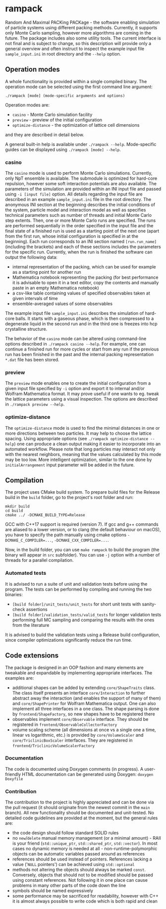# rampack

Random And Maximal PACKing PACKage - the software enabling simulation of particle systems using different packing
methods.  Currently, it supports only Monte Carlo sampling, however more algorithms are coming in the future. The
package includes also some utility tools. The current interface is not final and is subject to change, so this
description will provide only a general overview and often instruct to inspect the example input file
`sample_input.ini` in root directory and the `--help` option.

## Operation modes

A whole functionality is provided within a single compiled binary. The operation mode can be selected using the first
command line argument:

```shell
./rampack [mode] (mode-specific arguments and options)
```

Operation modes are:
* `casino` - Monte Carlo simulation facility
* `preview` - preview of the initial configuration
* `optimize-distance` - the optimization of lattice cell dimensions

and they are described in detail below.

A general built-in help is available under `./rampack --help`. Mode-specific guides can be displayed using
`./rampack [mode] --help`.

### casino

The `casino` mode is used to perform Monte Carlo simulations. Currently, only NpT ensemble is available. The submodule
is optimized for hard-core repulsion, however some soft interaction potentials are also available. The parameters of the
simulation are provided within an INI input file and passed using `-i [input file]` option. All details regarding the
input file are described in an example `sample_input.ini` file in the root directory. The anonymous INI section at the
beginning describes the initial conditions of the system, particle model and interaction model as well as specifies
technical parameters such as number of threads and initial Monte Carlo step extents. Then, one or more Monte Carlo runs
are specified. The runs are performed sequentially in the order specified in the input file and the final state of a
finished run is used as a starting point of the next one (apart from the first run, whose initial configuration is
specified in at the beginning). Each run corresponds to an INI section named `[run.run_name]` (including the brackets)
and each of these sections includes the parameters for the specific run. Currently, when the run is finished the
software can output the following data:

* internal representation of the packing, which can be used for example as a starting point for another run
* Mathematica notebook representing the packing (for best performance it is advisable to open it in a text editor, copy
  the contents and manually paste in an empty Mathematica notebook)
* a csv-like table containing values of specified observables taken at given intervals of time
* ensemble-averaged values of some observables

The example input file `sample_input.ini` describes the simulation of hard-core balls. It starts with a gaseous phase,
which  is then compressed to a degenerate liquid in the second run and in the third one is freezes into hcp crystalline
structure.

The behavior of the `casino` mode can be altered using command-line options described in `./rampack casino --help`. For
example, one can continue a finished run for more cycles or start from any run if the previous run has been finished
in the past and the internal packing representation `*.dat` file has been stored.

### preview

The `preview` mode enables one to create the initial configuration from a given input file specified by `-i` option
and export it to internal and/or Wolfram Mathematica format. It may prove useful if one wants to eg. tweak the lattice
parameters using a visual inspection. The options are described in `./rampack preview --help`.

### optimize-distance

The `optimize-distance` mode is used to find the minimal distances in one or more directions between two particles. It
may help to choose the lattice spacing. Using appropriate options (see `./rampack optimize-distance --help`) one can
produce a clean output making it easier to incorporate into an automated workflow. Please note that long particles may
interact not only with the nearest neighbors, meaning that the values calculated by this mode may be too low. More
intelligent optimization, similar to the one done by `initialArrangement` input parameter will be added in the future.

## Compilation

The project uses CMake build system. To prepare build files for the Release build in the `build` folder, go to the
project's root folder and run:

```shell
mkdir build
cd build
cmake ../ -DCMAKE_BUILD_TYPE=Release
```

GCC with C++17 support is required (version 7). If gcc and g++ commands are aliased to a lower version, or to clang
(the default behaviour on macOS), you have to specify the path manually using cmake options `-DCMAKE_C_COMPILER=...`,
`-DCMAKE_CXX_COMPILER=...`.

Now, in the build folder, you can use `make rampack` to build the program (the binary will appear in `src` subfolder).
You can use `-j` option with a number of threads for a parallel compilation. 

### Automated tests

It is advised to run a suite of unit and validation tests before using the program. The tests can be performed by
compiling and running the two binaries:

* `[build folder]/unit_tests/unit_tests` for short unit tests with sanity-check assertions
* `[build folder]/validation_tests/valid_tests` for longer validation tests performing full MC sampling and comparing
  the results with the ones from the literature

It is advised to build the validation tests using a Release build configuration, since compiler optimizations
significantly reduce the run time.

## Code extensions

The package is designed in an OOP fashion and many elements are tweakable and expandable by implementing appropriate
interfaces. The examples are:

* additional shapes can be added by extending `core/ShapeTraits` class. The class itself presents an interface
  `core/Interaction` to further abstract away the interaction (and enables the support of many of them) and
  `core/ShapePrinter` for Wolfram Mathematica output. One can also implement all three interfaces in a one class.
  The shape parsing is done by `frontend/ShapeFactory`, so new shapes have to be registered there
* observables implement `core/Observable` interface. They should be registered in `frontend/ObservableCollectorFactory`
* volume scaling scheme (all dimensions at once vs a single one a time, linear vs logarithmic, etc.) is provided by
  `core/VolumeScaler` and `core/TriclinicBoxScaler` interfaces. They are registered in
  `frontend/TriclinicVolumeScalerFactory`

### Documentation

The code is documented using Doxygen comments (in progress). A user-friendly HTML documentation can be generated using
Doxygen: `doxygen Doxyfile`

### Contribution

The contribution to the project is highly appreciated and can be done via the pull request (it should originate from the
newest commit in the `main` branch). All new functionality should be documented and unit-tested. No detailed code
guidelines are provided at the moment, but the general rules are:

* the code design should follow standard SOLID rules
* no `new`/`delete` manual memory management (or a minimal amount) - RAII is your friend (`std::unique_ptr`,
  `std::shared_ptr`, `std::vector`). In most cases no dynamic memory is needed at all - non-runtime-polymorphic objects
  can be automatic variables passed around as references
* references should be used instead of pointers. References lacking a value ('`NULL` pointers') can be achieved using
  `std::optional`
* methods not altering the objects should always be marked `const`. Conversely, objects that should not to be modified
  should be passed using constant references. Not following it in one place can cause problems in many other parts of
  the code down the line
* symbols should be named expressively
* some performance may be sacrificed for readability, however with C++ it is almost always possible to write code which
  is both rapid and clean